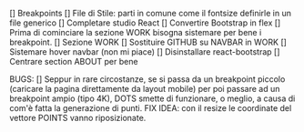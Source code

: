 []  Breakpoints
[]  File di Stile: parti in comune come il fontsize definirle in un file generico
[]  Completare studio React
[]  Convertire Bootstrap in flex
[]  Prima di cominciare la sezione WORK bisogna sistemare per bene i breakpoint.
[]  Sezione WORK
[]  Sostituire GITHUB su NAVBAR in WORK
[]  Sistemare hover navbar (non mi piace)
[]  Disinstallare react-bootstrap
[]  Centrare section ABOUT per bene

BUGS:
[] Seppur in rare circostanze, se si passa da un breakpoint piccolo (caricare la pagina direttamente da layout mobile) per poi passare ad un breakpoint ampio (tipo 4K), DOTS smette di funzionare, o meglio, a causa di com'è fatta la generazione di punti. FIX IDEA: con il resize le coordinate del vettore POINTS vanno riposizionate.